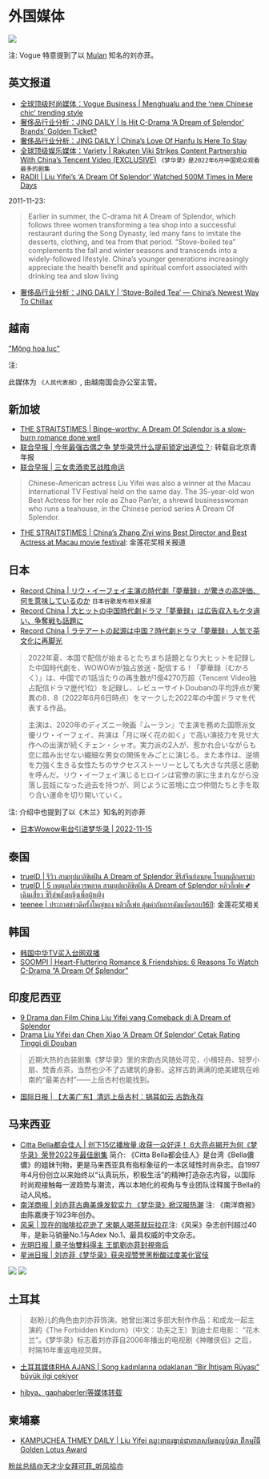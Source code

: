 # 外国媒体


![](/image/discuss/haiwai.jpg)

注: Vogue 特意提到了以 [Mulan](https://movies.disney.com/mulan-2020) 知名的刘亦菲。

## 英文报道


* [全球顶级时尚媒体：Vogue Business | Menghualu and the ‘new Chinese chic’ trending style](https://www.voguebusiness.com/consumers/menghualu-and-the-new-chinese-chic-trending-style)
* [奢侈品行业分析：JING DAILY | Is Hit C-Drama ‘A Dream of Splendor’ Brands’ Golden Ticket?](https://jingdaily.com/cdrama-dream-of-splendor-collab-heytea-nayuki/)
* [奢侈品行业分析：JING DAILY | China’s Love Of Hanfu Is Here To Stay](https://jingdaily.com/china-hanfu-subculture-guochao/)
* [全球顶级娱乐媒体：Variety | Rakuten Viki Strikes Content Partnership With China’s Tencent Video (EXCLUSIVE)](https://variety.com/2022/global/news/rakuten-viki-china-tencent-video-1235418135/) `《梦华录》是2022年6月中国观众观看最多的剧集`
* [RADII | Liu Yifei’s ‘A Dream Of Splendor’ Watched 500M Times in Mere Days](https://radii.co/article/a-dream-of-splendor)

2011-11-23:

> Earlier in summer, the C-drama hit A Dream of Splendor, which follows three women transforming a tea shop into a successful restaurant during the Song Dynasty, led many fans to imitate the desserts, clothing, and tea from that period. “Stove-boiled tea” complements the fall and winter seasons and transcends into a widely-followed lifestyle. China’s younger generations increasingly appreciate the health benefit and spiritual comfort associated with drinking tea and slow living

* [奢侈品行业分析：JING DAILY | ‘Stove-Boiled Tea’ — China’s Newest Way To Chillax](https://jingdaily.com/china-stove-boiled-tea-fall-winter-2022/)


## 越南

["Mộng hoa lục"](https://daibieunhandan.vn/van-hoa/mong-hoa-luc-i293274/)

注:

此媒体为 `《人民代表报》`, 由越南国会办公室主管。

## 新加坡

* [THE STRAITSTIMES | Binge-worthy: A Dream Of Splendor is a slow-burn romance done well ](https://www.straitstimes.com/life/entertainment/binge-worthy-a-dream-of-splendor-is-a-slow-burn-romance-done-well)
* [联合早报 | 今年最强古偶之争 梦华录凭什么提前锁定出道位？](https://www.zaobao.com.sg/wencui/social/story20220612-1282152): 转载自北京青年报
* [联合早报 | 三女卖酒卖艺战胜命运](https://www.zaobao.com.sg/entertainment/story20220615-1283131)
> Chinese-American actress Liu Yifei was also a winner at the Macau International TV Festival held on the same day.
> The 35-year-old won Best Actress for her role as Zhao Pan’er, a shrewd businesswoman who runs a teahouse, in the Chinese period series A Dream Of Splendor.
* [THE STRAITSTIMES |  China’s Zhang Ziyi wins Best Director and Best Actress at Macau movie festival](https://www.straitstimes.com/life/entertainment/china-s-zhang-ziyi-wins-best-director-and-best-actress-at-macau-movie-festival): 金莲花奖相关报道

## 日本

* [Record China | リウ・イーフェイ主演の時代劇「夢華録」が驚きの高評価、何を意味しているのか](https://www.recordchina.co.jp/b896003-s36-c70-d0202.html) `日本谷歌发布相关报道`
* [Record China | 大ヒットの中国時代劇ドラマ「夢華録」は広告収入もケタ違い、争奪戦も話題に](https://www.recordchina.co.jp/b896528-s36-c70-d0196.html)
* [Record China | ラテアートの起源は中国？時代劇ドラマ「夢華録」人気で茶文化に再脚光](https://www.recordchina.co.jp/b896090-s36-c70-d0190.html)

> 2022年夏、本国で配信が始まるとたちまち話題となり大ヒットを記録した中国時代劇を、WOWOWが独占放送・配信する！「夢華録（むかろく）」は、中国での1話当たりの再生数が1億4270万超（Tencent Video独占配信ドラマ歴代1位）を記録し、レビューサイトDoubanの平均評点が驚異の8．8（2022年6月6日時点）をマークした2022年の中国ドラマを代表する作品。

> 主演は、2020年のディズニー映画『ムーラン』で主演を務めた国際派女優リウ・イーフェイ、共演は「月に咲く花の如く」で高い演技力を見せ大作への出演が続くチェン・シャオ。実力派の2人が、惹かれ合いながらも恋に踏み出せない繊細な男女の関係をみごとに演じる。また本作は、逆境を力強く生きる女性たちのサクセスストーリーとしても大きな共感と感動を呼んだ。リウ・イーフェイ演じるヒロインは官僚の家に生まれながら没落し芸妓になった過去を持つが、同じように苦境に立つ仲間たちと手を取り合い運命を切り開いていく。

注: 介绍中也提到了以《木兰》知名的刘亦菲

* [日本Wowow电台引进梦华录 | 2022-11-15](https://www.wowow.co.jp/release/006560)


## 泰国

* [trueID | รีวิว สามบุปผาลิขิตฝัน A Dream of Splendor ซีรีส์จีนย้อนยุค โรแมนติกดราม่า](https://entertainment.trueid.net/detail/a6e9LwrgNwW6)
* [trueID | 5 เหตุผลไม่ควรพลาด สามบุปผาลิขิตฝัน A Dream of Splendor หลิวอี้เฟย 💕 เฉินเสี่ยว ซีรีส์พลังหญิงเพื่อผู้หญิง](https://entertainment.trueid.net/detail/Q59EqxdjMBm5)
* [teenee | ประกาศข่าวดีครั้งใหญ่ของ หลิวอี้เฟย คุ้มค่ากับการคัมแบ็ครอบ16ปี](https://entertain.teenee.com/chinese_star/258998.html): 金莲花奖相关


## 韩国


* [韩国中华TV买入台网双播](https://zhtv.cjenm.com/ko/menghualu/)
* [SOOMPI | Heart-Fluttering Romance & Friendships: 6 Reasons To Watch C-Drama “A Dream Of Splendor”](https://www.soompi.com/article/1535836wpp/heart-fluttering-romance-friendships-6-reasons-to-watch-c-drama-a-dream-of-splendor)


##  印度尼西亚
* [9 Drama dan Film China Liu Yifei yang Comeback di A Dream of Splendor](https://www.idntimes.com/hype/entertainment/nurfifi-arliani/film-china-liu-yifei-c1c2)
* [Drama Liu Yifei dan Chen Xiao ‘A Dream Of Splendor’ Cetak Rating Tinggi di Douban](https://overseasidol.com/drama-liu-yifei-dan-chen-xiao-a-dream-of-splendor-cetak-rating-tinggi-di-douban/)
> 近期大热的古装剧集《梦华录》里的宋韵古风随处可见，小楫轻舟、轻罗小扇、焚香点茶，当然也少不了古建筑的身影。这样古韵满满的绝美建筑在岭南的“最美古村”——上岳古村也能找到。
* [国际日报 | 【大美广东】清远上岳古村：锅耳如云 古韵永存](https://guojiribao.com/?p=191886)

## 马来西亚

* [Citta Bella都会佳人 | 创下15亿播放量 收获一众好评！ 6大亮点揭开为何《梦华录》荣登2022年最佳剧集](https://cittabella.my/2022/06/%e5%88%98%e4%ba%a6%e8%8f%b2-%e9%99%88%e6%99%93%e3%80%8a%e6%a2%a6%e5%8d%8e%e5%bd%95%e3%80%8b%e4%ba%ae%e7%82%b9/) 简介: 《Citta Bella都会佳人》是台湾《Bella儂儂》的姐妹刊物，更是马来西亚具有指标象征的一本区域性时尚杂志。自1997年4月份创立以来始终以“认真玩乐，积极生活”的精神打造杂志内容，以国际时尚观接触每一波趋势与潮流，再以本地化的视角与专业团队诠释属于Bella的动人风格。
* [南洋商报 | 刘亦菲古典美焕发软实力 《梦华录》掀汉服热潮](https://www.enanyang.my/%E4%BA%9A%E6%B4%B2%E5%91%A8%E5%88%8A%E4%B8%93%E5%8C%BA/%E5%88%98%E4%BA%A6%E8%8F%B2%E5%8F%A4%E5%85%B8%E7%BE%8E%E7%84%95%E5%8F%91%E8%BD%AF%E5%AE%9E%E5%8A%9B-%E3%80%8A%E6%A2%A6%E5%8D%8E%E5%BD%95%E3%80%8B%E6%8E%80%E6%B1%89%E6%9C%8D%E7%83%AD%E6%BD%AE) 注: 《南洋商报》由陈嘉庚于1923年创办。
* [风采 | 现在的咖啡拉花逊了 宋朝人喝茶就玩拉花](https://feminine.com.my/news/%e7%8e%b0%e5%9c%a8%e7%9a%84%e5%92%96%e5%95%a1%e6%8b%89%e8%8a%b1%e9%80%8a%e4%ba%86-%e5%ae%8b%e6%9c%9d%e4%ba%ba%e5%96%9d%e8%8c%b6%e5%b0%b1%e7%8e%a9%e6%8b%89%e8%8a%b1/)注:《风采》杂志创刊超过40年，是新马销量No.1与Adex No.1、最具权威的中文杂志。
* [光明日报 | 章子怡雙料得主 王凱劉亦菲封視帝后](https://guangming.com.my/%E7%AB%A0%E5%AD%90%E6%80%A1%E9%9B%99%E6%96%99%E5%BE%97%E4%B8%BB-%E7%8E%8B%E5%87%B1%E5%8A%89%E4%BA%A6%E8%8F%B2%E5%B0%81%E8%A6%96%E5%B8%9D%E5%90%8E)
* [星洲日报 | 刘亦菲《梦华录》获央视赞誉黑粉酸过度美化官伎](https://www.sinchew.com.my/20220617/%E5%88%98%E4%BA%A6%E8%8F%B2%E3%80%8A%E6%A2%A6%E5%8D%8E%E5%BD%95%E3%80%8B%E8%8E%B7%E5%A4%AE%E8%A7%86%E8%B5%9E%E8%AA%89%E3%80%80%E9%BB%91%E7%B2%89%E9%85%B8%E8%BF%87%E5%BA%A6%E7%BE%8E%E5%8C%96%E5%AE%98/)

![](/image/discuss/media/xz-1.webp)
![](/image/discuss/media/xz.webp)

## 土耳其

>  赵盼儿的角色由刘亦菲饰演。她曾出演过多部大制作作品：和成龙一起主演的《The Forbidden Kindom》（中文：功夫之王）到迪士尼电影： “花木兰”。《梦华录》标志着刘亦菲自2006年播出的电视剧《神雕侠侣》之后，时隔16年重返电视荧屏。
* [土耳其媒体RHA AJANS | Song kadınlarına odaklanan “Bir İhtişam Rüyası” büyük ilgi çekiyor](https://rhaajans.com/haber/11403268/song-kadinlarina-odaklanan-bir-ihtisam-ruyasi-buyuk-ilgi-cekiyor)


* [hibya、gaphaberleri等媒体转载](https://www.gaphaberleri.com/mobil/haber/93504/song-kadinlarina-odaklanan-bir-ihtisam-ruyasi-buyuk-ilgi-cekiyor.html)


## 柬埔寨

* [KAMPUCHEA THMEY DAILY | Liu Yifei ឈ្នះពានរង្វាន់ជាតារាសម្តែងល្អបំផុត ពីកម្មវិធី Golden Lotus Award](https://www.kampucheathmey.com/entertainment/435629)

[粉丝总结@天才少女拜可菲_听风拾亦](https://weibo.com/5288723535/LFfzxf2PH)
